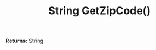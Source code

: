 ﻿---
uid: crmscript_ref_NSAddressSyncData_GetZipCode
title: String GetZipCode()
intellisense: NSAddressSyncData.GetZipCode
keywords: NSAddressSyncData, GetZipCode
so.topic: reference
---



**Returns:** String


